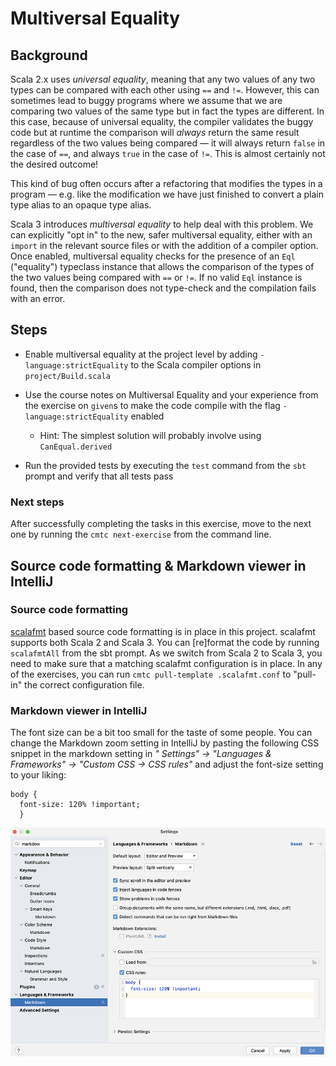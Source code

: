 # Multiversal Equality

## Background

Scala 2.x uses _universal equality_, meaning that any two values of any two
types can be compared with each other using `==` and `!=`. However, this can
sometimes lead to buggy programs where we assume that we are comparing two
values of the same type but in fact the types are different. In this case,
because of universal equality, the compiler validates the buggy code but at
runtime the comparison will _always_ return the same result regardless of the two
values being compared — it will always return `false` in the case of `==`,  and
always `true` in the case of `!=`. This is almost certainly not the desired
outcome!

This kind of bug often occurs after a refactoring that modifies the types in a
program — e.g. like the modification we have just finished to convert a plain
type alias to an opaque type alias.

Scala 3 introduces _multiversal equality_ to help deal with this problem. We can
explicitly "opt in" to the new, safer multiversal equality, either with an
`import` in the relevant source files or with the addition of a compiler option.
Once enabled, multiversal equality checks for the presence of an `Eql`
("equality") typeclass instance that allows the comparison of the types of the
two values being compared with `==` or `!=`. If no valid `Eql` instance is
found, then the comparison does not type-check and the compilation fails with an
error.

## Steps

- Enable multiversal equality at the project level by adding `-language:strictEquality`
  to the Scala compiler options in `project/Build.scala`

- Use the course notes on Multiversal Equality and your experience from the
  exercise on `given`s to make the code compile with the flag
  `-language:strictEquality` enabled
    - Hint: The simplest solution will probably involve using `CanEqual.derived`

- Run the provided tests by executing the `test` command from the `sbt` prompt
  and verify that all tests pass

### Next steps

After successfully completing the tasks in this exercise, move to the next one by
running the `cmtc next-exercise` from the command line.

## Source code formatting & Markdown viewer in IntelliJ

### Source code formatting

[scalafmt](https://github.com/scalameta/scalafmt) based source code formatting is
in place in this project. scalafmt supports both Scala 2 and Scala 3. You can
[re]format the code by running `scalafmtAll` from the sbt prompt. As we switch from
Scala 2 to Scala 3, you need to make sure that a matching scalafmt configuration is
in place. In any of the exercises, you can run `cmtc pull-template .scalafmt.conf`
to "pull-in" the correct configuration file.

### Markdown viewer in IntelliJ

The font size can be a bit too small for the taste of some people. You can change the
Markdown zoom setting in IntelliJ by pasting the following CSS snippet in the
markdown setting in _" Settings" -> "Languages & Frameworks" -> "Custom CSS -> CSS rules"_
and adjust the font-size setting to your liking:

```
body {
  font-size: 120% !important;
  }
```

![IntelliJ Markdown viewer settings](images/Markdown-viewer-IntelliJ.png)
